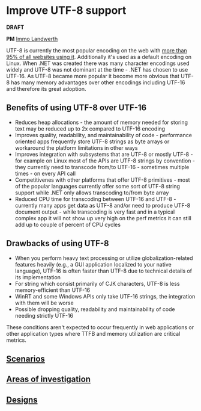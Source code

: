 # Improve UTF-8 support

**DRAFT**

**PM** [Immo Landwerth](https://github.com/terrajobst)

UTF-8 is currently the most popular encoding on the web with [more than 95% of all websites using it](https://w3techs.com/technologies/cross/character_encoding/ranking). Additionally it's used as a default encoding on Linux. When .NET was created there was many character encodings used widely and UTF-8 was not dominant at the time - .NET has chosen to use UTF-16. As UTF-8 became more popular it become more obvious that UTF-8 has many memory advantages over other encodings including UTF-16 and therefore its great adoption.

## Benefits of using UTF-8 over UTF-16

- Reduces heap allocations - the amount of memory needed for storing text may be reduced up to 2x compared to UTF-16 encoding
- Improves quality, readability, and maintainability of code - performance oriented apps frequently store UTF-8 strings as byte arrays or workaround the platform limitations in other ways
- Improves integration with subsystems that are UTF-8 or mostly UTF-8 - for example on Linux most of the APIs are UTF-8 strings by convention - they currently need to transcode from/to UTF-16 - sometimes multiple times - on every API call
- Competitivenes with other platforms that offer UTF-8 primitives - most of the popular languages currently offer some sort of UTF-8 string support while .NET only allows transcoding to/from byte array
- Reduced CPU time for transcoding between UTF-16 and UTF-8 - currently many apps get data as UTF-8 and/or need to produce UTF-8 document output - while transcoding is very fast and in a typical complex app it will not show up very high on the perf metrics it can still add up to couple of percent of CPU cycles

## Drawbacks of using UTF-8

- When you perform heavy text processing or utilize globalization-related features heavily (e.g., a GUI application localized to your native language), UTF-16 is often faster than UTF-8 due to technical details of its implementation
- For string which consist primarily of CJK characters, UTF-8 is less memory-efficient than UTF-16
- WinRT and some Windows APIs only take UTF-16 strings, the integration with them will be worse
- Possible dropping quality, readability and maintainability of code needing strictly UTF-16

These conditions aren't expected to occur frequently in web applications or other application types where TTFB and memory utilization are critical metrics.

## [Scenarios](scenarios/README.md)

## [Areas of investigation](areas-of-investigation/README.md)

## [Designs](designs/README.md)
